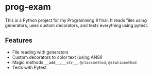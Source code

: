 # prog-exam

This is a Python project for my Programming II final. It reads files using generators, uses custom decorators, and tests everything using pytest.

## Features
- File reading with generators
- Custom decorators to color text (using ANSI)
- Magic methods `__add__`, `__str__`, `@classmethod`, `@staticmethod`
- Tests with Pytest
